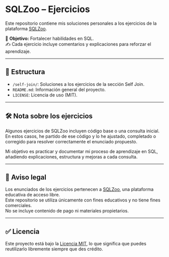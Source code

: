 # SQLZoo – Ejercicios

Este repositorio contiene mis soluciones personales a los ejercicios de la plataforma [SQLZoo](https://sqlzoo.net/wiki/Self_join).

🧠 **Objetivo:** Fortalecer habilidades en SQL.  
✍️ Cada ejercicio incluye comentarios y explicaciones para reforzar el aprendizaje.

---

## 📌 Estructura

- `/self-join/`: Soluciones a los ejercicios de la sección Self Join.
- `README.md`: Información general del proyecto.
- `LICENSE`: Licencia de uso (MIT).

---

## 🛠️ Nota sobre los ejercicios

Algunos ejercicios de SQLZoo incluyen código base o una consulta inicial. En estos casos, he partido de ese código y lo he ajustado, completado o corregido para resolver correctamente el enunciado propuesto.

Mi objetivo es practicar y documentar mi proceso de aprendizaje en SQL, añadiendo explicaciones, estructura y mejoras a cada consulta.

---
## 🚨 Aviso legal

Los enunciados de los ejercicios pertenecen a [SQLZoo](https://sqlzoo.net), una plataforma educativa de acceso libre.  
Este repositorio se utiliza únicamente con fines educativos y no tiene fines comerciales.  
No se incluye contenido de pago ni materiales propietarios.

---

## ✅ Licencia

Este proyecto está bajo la [Licencia MIT](LICENSE), lo que significa que puedes reutilizarlo libremente siempre que des crédito.
